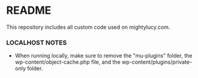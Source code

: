 # README #

This repository includes all custom code used on mightylucy.com.

### LOCALHOST NOTES ###

* When running locally, make sure to remove the "mu-plugins" folder, the wp-content/object-cache.php file, and the wp-content/plugins/private-only folder.
